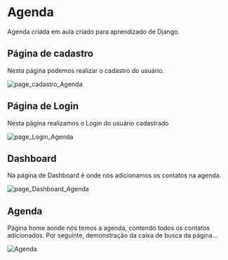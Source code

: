 # Agenda

Agenda criada em aula criado para aprendizado de Django.


## Página de cadastro

Nesta página podemos realizar o cadastro do usuário.

![page_cadastro_Agenda](https://user-images.githubusercontent.com/65267252/115319562-765d0880-a156-11eb-9902-77aafa0738fd.png)

## Página de Login

Nesta página realizamos o Login do usuário cadastrado

![page_Login_Agenda](https://user-images.githubusercontent.com/65267252/115441893-c637e000-a1e7-11eb-8438-93b696578ff2.png)


## Dashboard
Na página de Dashboard é onde nós adicionamos os contatos na agenda.


![page_Dashboard_Agenda](https://user-images.githubusercontent.com/65267252/115442161-14e57a00-a1e8-11eb-8921-0236903eeae0.png)

## Agenda

Página home aonde nós temos a agenda, contendo todos os contatos adicionados. Por seguinte, demonstração da caixa de busca da página...

![Agenda](https://user-images.githubusercontent.com/65267252/115443381-8f62c980-a1e9-11eb-87f4-da7cc9b75129.gif)
